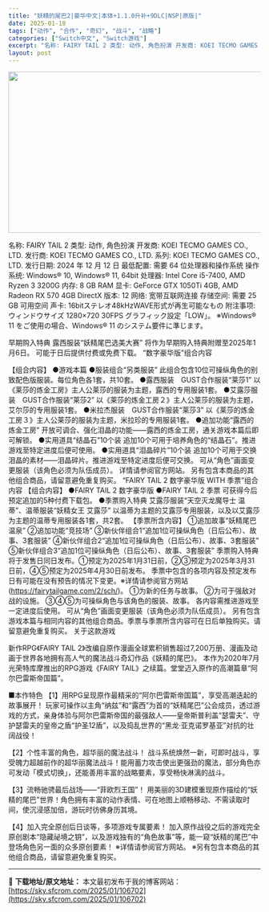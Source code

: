 ```yaml
---
title: "妖精的尾巴2|豪华中文|本体+1.1.0升补+9DLC|NSP|原版|"
date: 2025-01-18
tags: ["动作", "合作", "奇幻", "战斗", "战略"]
categories: ["Switch中文", "Switch游戏"]
excerpt: "名称: FAIRY TAIL 2 类型: 动作, 角色扮演 开发商: KOEI TECMO GAMES CO., LTD. 发行商: KOEI TECMO GAMES CO., LTD. 系列: KOEI TECMO GAMES CO., LTD. 发行日期: 2024 年 12 月 12 日 最低&hellip;"
layout: post
---
```


<img class="aligncenter size-full wp-image-106687" src="https://sky.sfcrom.com/wp-content/uploads/2025/01/2025011803535954.webp" alt="" width="570" height="321" />

名称: FAIRY TAIL 2
类型: 动作, 角色扮演
开发商: KOEI TECMO GAMES CO., LTD.
发行商: KOEI TECMO GAMES CO., LTD.
系列: KOEI TECMO GAMES CO., LTD.
发行日期: 2024 年 12 月 12 日
最低配置:
需要 64 位处理器和操作系统
操作系统: Windows® 10, Windows® 11, 64bit
处理器: Intel Core i5-7400, AMD Ryzen 3 3200G
内存: 8 GB RAM
显卡: GeForce GTX 1050Ti 4GB, AMD Radeon RX 570 4GB
DirectX 版本: 12
网络: 宽带互联网连接
存储空间: 需要 25 GB 可用空间
声卡: 16bitステレオ48kHzWAVE形式が再生可能なもの
附注事项: ウィンドウサイズ 1280×720 30FPS グラフィック設定「LOW」。 ※Windows® 11 をご使用の場合、Windows® 11 のシステム要件に準じます。

早期购入特典
露西服装“妖精尾巴选美大赛”
将作为早期购入特典附赠至2025年1月6日。
可能于日后提供付费或免费下载。
“数字豪华版”组合内容

【组合内容】
●游戏本篇
●服装组合“另类服装”
此组合包含10位可操纵角色的别致配色版服装。每位角色各1套，共10套。
●露西服装　GUST合作服装“莱莎1”
以《莱莎的炼金工房》主人公莱莎的服装为主题，露西的专用服装1套。
●艾露莎服装　GUST合作服装“莱莎2”
以《莱莎的炼金工房２》主人公莱莎的服装为主题，艾尔莎的专用服装1套。
●米拉杰服装　GUST合作服装“莱莎3”
以《莱莎的炼金工房３》主人公莱莎的服装为主题，米拉珍的专用服装1套。
●追加功能“露西的炼金工房”
开放可调合、强化泪晶的功能——露西的炼金工房，通关游戏本篇后即可解锁。
●实用道具“结晶石”10个装
追加10个可用于培养角色的“结晶石”。推进游戏至特定进度后便可使用。
●实用道具“泪晶碎片”10个装
追加10个可用于交换泪晶的素材——泪晶碎片。推进游戏至特定进度后便可交换。
可从“角色”画面变更服装（该角色必须为队伍成员）。
详情请参阅官方网站。
另有包含本商品的其他组合商品，请留意避免重复购买。
“FAIRY TAIL 2 数字豪华版 WITH 季票”组合内容
【组合内容】
●FAIRY TAIL 2 数字豪华版
●FAIRY TAIL 2 季票
可获得今后预定追加的5种付费下载包。
●季票购入特典
艾露莎服装“天空灭龙魔导士 温蒂”、温蒂服装“妖精女王 艾露莎”
以温蒂为主题的艾露莎专用服装，以及以艾露莎为主题的温蒂专用服装各1套，共2套。
【季票所含内容】
①追加故事“妖精尾巴温泉”
②追加功能“竞技场”
③新伙伴组合1“追加1位可操纵角色（日后公布）、故事、3套服装”
④新伙伴组合2“追加1位可操纵角色（日后公布）、故事、3套服装”
⑤新伙伴组合3“追加1位可操纵角色（日后公布）、故事、3套服装”
季票购入特典将于发售日同日发布。①预定为2025年1月31日前，②③预定为2025年3月31日前，④⑤预定为2025年4月30日前发布。
季票中包含的各项内容及预定发布日有可能在没有预告的情况下变更。※详情请参阅官方网站(https://fairytailgame.com/2/sch/)。
①为新的任务与故事。
②为可于强敌对战的设施。
③④⑤为可操纵角色与该角色的服装、故事。
各内容需推进游戏至一定进度后使用。
可从“角色”画面变更服装（该角色必须为队伍成员）。
另有包含游戏本篇与相同内容的其他组合商品。季票与季票所含内容可在日后单独购买。请留意避免重复购买。
关于这款游戏

新作RPG《FAIRY TAIL 2》改编自原作漫画全球累积销售超过7,200万册、漫画及动画于世界各地拥有高人气的魔法战斗奇幻作品《妖精的尾巴》。
本作为2020年7月光荣特库摩推出的RPG游戏《FAIRY TAIL》之续篇。堂堂迈入原作的高潮篇章“阿尔巴雷斯帝国篇”。

■本作特色
【1】用RPG呈现原作最精采的“阿尔巴雷斯帝国篇”，享受高潮迭起的故事展开！
玩家可操作以主角“纳兹”和“露西”为首的“妖精尾巴”公会成员，透过游戏的方式，亲身体验与阿尔巴雷斯帝国的最强敌人——皇帝斯普利盖“瑟雷夫”、守护瑟雷夫的皇帝之盾“护圣12盾”，以及捣乱世界的“黑龙·亚克诺罗基亚”对抗的壮阔战役！

【2】个性丰富的角色，超华丽的魔法战斗！
战斗系统焕然一新，可即时战斗，享受魄力超越前作的超华丽魔法战斗！能用蓄力攻击使出更强劲的魔法，部分角色亦可发动「模式切换」，还能善用丰富的战略要素，享受畅快淋漓的战斗。

【3】流畅驰骋最后战场——“菲欧烈王国”！
用美丽的3D建模重现原作描绘的“妖精的尾巴”世界！角色拥有丰富的动作表情、可在地图上顺畅移动、不需读取时间，使沉浸感加倍，游玩时彷佛身历其境。

【4】加入完全原创后日谈等，多项游戏专属要素！
加入原作战役之后的游戏完全原创剧本“隐藏祕境之钥”，以及游戏独有的“角色故事”等，能一窥“妖精的尾巴”中登场角色另一面的众多原创要素！
※详情请参阅官方网站。
※另有包含本商品的其他组合商品，请留意避免重复购买。

---
📖 **下载地址/原文地址：** 本文最初发布于我的博客网站：[https://sky.sfcrom.com/2025/01/106702](https://sky.sfcrom.com/2025/01/106702)
